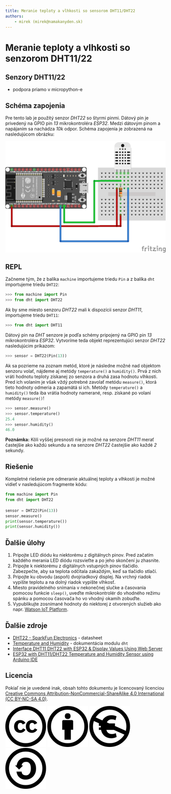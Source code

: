 ```yaml
---
title: Meranie teploty a vlhkosti so sensorom DHT11/DHT22
authors:
	- mirek (mirek@namakanyden.sk)
---
```

# Meranie teploty a vlhkosti so senzorom DHT11/22

## Senzory DHT11/22

* podpora priamo v micropython-e

## Schéma zapojenia

Pre tento lab je použitý senzor _DHT22_ so štyrmi pinmi. Dátový pin je privedený na GPIO pin _13_ mikrokontroléra _ESP32_. Medzi dátovým pinom a napájaním sa nachádza _10k_ odpor. Schéma zapojenia je zobrazená na nasledujúcom obrázku:

![Schematic](images/esp32.with.dht22.png)

## REPL

Začneme tým, že z balíka `machine` importujeme triedu `Pin` a z balíka `dht` importujeme triedu `DHT22`:

```python
>>> from machine import Pin
>>> from dht import DHT22
```

Ak by sme miesto senzoru _DHT22_ mali k dispozícii senzor _DHT11_, importujeme triedu `DHT11`:

```python
>>> from dht import DHT11
```

Dátový pin na _DHT_ senzore je podľa schémy pripojený na GPIO pin _13_ mikrokontroléra _ESP32_. Vytvoríme teda objekt reprezentujúci senzor _DHT22_ nasledujúcim príkazom:

```python
>>> sensor = DHT22(Pin(13))
```

Ak sa pozrieme na zoznam metód, ktoré je následne možné nad objektom senzoru volať, nájdeme aj metódy `temperature()` a `humidity()`. Prvá z nich vráti hodnotu teploty získanej zo senzora a druhá zasa hodnotu vlhkosti. Pred ich volaním je však vždý potrebné zavolať metódu `measure()`, ktorá tieto hodnoty odmeria a zapamätá si ich. Metódy `temperature()` a `humidity()` teda iba vrátia hodnoty namerané, resp. získané po volaní metódy `measure()`!

```python
>>> sensor.measure()
>>> sensor.temperature()
25.4
>>> sensor.humidity()
46.0
```

**Poznámka:** Kôli vyššej presnosti nie je možné na senzore _DHT11_ merať častejšie ako každú sekundu a na senzore _DHT22_ častejšie ako každé _2_ sekundy.

## Riešenie

Kompletné riešenie pre odmeranie aktuálnej teploty a vlhkosti je možné vidieť v nasledujúcom fragmente kódu:


```python
from machine import Pin
from dht import DHT22

sensor = DHT22(Pin(13))
sensor.measure()
print(sensor.temperature())
print(sensor.humidity())
```

## Ďalšie úlohy

1. Pripojte LED diódu ku niektorému z digitálnych pinov. Pred začatím každého merania LED diódu rozsvieťte a po jeho skončení ju zhasnite.
2. Pripojte k niektorému z digitálnych vstupných pinov tlačidlo. Zabezpečte, aby sa teplota odčítala zakaždým, keď sa tlačidlo stlačí.
3. Pripojte ku obvodu (aspoň) dvojriadkový displej. Na vrchný riadok vypíšte teplotu a na dolný riadok vypíšte vlhkosť.
4. Miesto pravidelného snímania v nekonečnej slučke a časovania pomocou funkcie `sleep()`, uveďte mikrokontrolér do vhodného režimu spánku a pomocou časovača ho vo vhodný okamih zobuďte.
5. Vypublikujte zosnímané hodnoty do niektorej z otvorených služieb ako napr. [Watson IoT Platform](https://www.ibm.com/internet-of-things/solutions/iot-platform/watson-iot-platform).

## Ďalšie zdroje

* [DHT22 - SparkFun Electronics](https://www.sparkfun.com/datasheets/Sensors/Temperature/DHT22.pdf) - datasheet
* [Temperature and Humidity](https://docs.micropython.org/en/latest/esp8266/tutorial/dht.html) - dokumentácia modulu `dht`
* [Interface DHT11 DHT22 with ESP32 & Display Values Using Web Server](https://lastminuteengineers.com/esp32-dht11-dht22-web-server-tutorial/)
* [ESP32 with DHT11/DHT22 Temperature and Humidity Sensor using Arduino IDE](https://randomnerdtutorials.com/esp32-dht11-dht22-temperature-humidity-sensor-arduino-ide/)

## Licencia

Pokiaľ nie je uvedené inak, obsah tohto dokumentu je licencovaný licenciou [Creative Commons Attribution-NonCommercial-ShareAlike 4.0 International (CC BY-NC-SA 4.0)](https://creativecommons.org/licenses/by-nc-sa/4.0/).

![Creative Commons](images/cc.svg) ![by](images/by.svg) ![nc-eu](images/nc-eu.svg) ![sa](images/sa.svg)